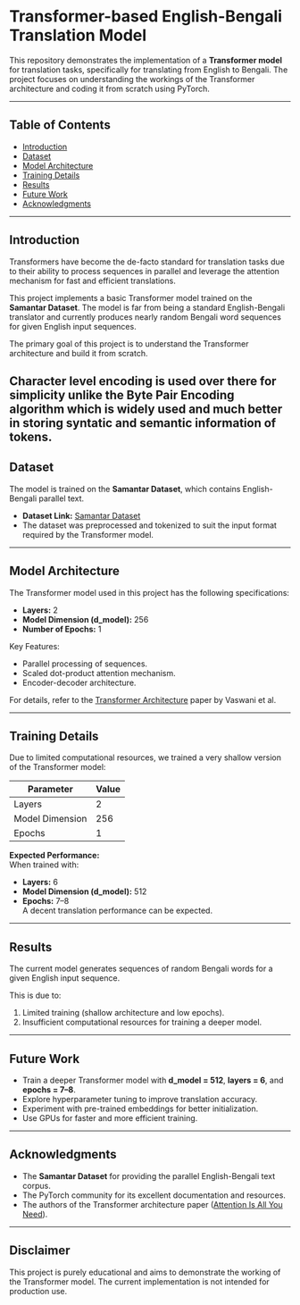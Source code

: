 # Transformer-based English-Bengali Translation Model  

This repository demonstrates the implementation of a **Transformer model** for translation tasks, specifically for translating from English to Bengali. The project focuses on understanding the workings of the Transformer architecture and coding it from scratch using PyTorch.  

---

## Table of Contents  
- [Introduction](#introduction)  
- [Dataset](#dataset)  
- [Model Architecture](#model-architecture)  
- [Training Details](#training-details)  
- [Results](#results)  
- [Future Work](#future-work)  
- [Acknowledgments](#acknowledgments)  

---

## Introduction  
Transformers have become the de-facto standard for translation tasks due to their ability to process sequences in parallel and leverage the attention mechanism for fast and efficient translations.  

This project implements a basic Transformer model trained on the **Samantar Dataset**. The model is far from being a standard English-Bengali translator and currently produces nearly random Bengali word sequences for given English input sequences.  

The primary goal of this project is to understand the Transformer architecture and build it from scratch.  

Character level encoding is used over there for simplicity unlike the Byte Pair Encoding algorithm which is widely used and much better in storing syntatic and semantic information of tokens.
---

## Dataset  
The model is trained on the **Samantar Dataset**, which contains English-Bengali parallel text.  

- **Dataset Link:** [Samantar Dataset](https://www.kaggle.com/datasets/mathurinache/samanantar)  
- The dataset was preprocessed and tokenized to suit the input format required by the Transformer model.  

---

## Model Architecture  
The Transformer model used in this project has the following specifications:  

- **Layers:** 2  
- **Model Dimension (d_model):** 256  
- **Number of Epochs:** 1  

Key Features:  
- Parallel processing of sequences.  
- Scaled dot-product attention mechanism.  
- Encoder-decoder architecture.  

For details, refer to the [Transformer Architecture](https://arxiv.org/abs/1706.03762) paper by Vaswani et al.  

---

## Training Details  
Due to limited computational resources, we trained a very shallow version of the Transformer model:  

| Parameter       | Value    |  
|-----------------|----------|  
| Layers          | 2        |  
| Model Dimension | 256      |  
| Epochs          | 1        |  

**Expected Performance:**  
When trained with:  
- **Layers:** 6  
- **Model Dimension (d_model):** 512  
- **Epochs:** 7–8  
A decent translation performance can be expected.  

---

## Results  
The current model generates sequences of random Bengali words for a given English input sequence.  

This is due to:  
1. Limited training (shallow architecture and low epochs).  
2. Insufficient computational resources for training a deeper model.  

---

## Future Work  
- Train a deeper Transformer model with **d_model = 512**, **layers = 6**, and **epochs = 7–8**.  
- Explore hyperparameter tuning to improve translation accuracy.  
- Experiment with pre-trained embeddings for better initialization.  
- Use GPUs for faster and more efficient training.  

---

## Acknowledgments  
- The **Samantar Dataset** for providing the parallel English-Bengali text corpus.  
- The PyTorch community for its excellent documentation and resources.  
- The authors of the Transformer architecture paper ([Attention Is All You Need](https://arxiv.org/abs/1706.03762)).  

---

## Disclaimer  
This project is purely educational and aims to demonstrate the working of the Transformer model. The current implementation is not intended for production use.  
